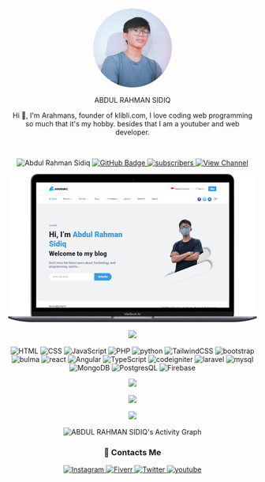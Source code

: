 
<br/>
    <p align="center">
        <img src="./arahmans.jpeg" alt="arahmans" height="160" style="border-radius: 50%;">
    </p>
    <p align="center"><font color="#0095b6"></font>ABDUL RAHMAN SIDIQ</font></p>
    <p align="center">
        Hi 👋, I'm Arahmans, founder of klibli.com, I love coding web programming so much that it's my hobby. besides that I am a youtuber and web developer.
    </p>
    <br/>
    <p align="center">
        <img src="https://komarev.com/ghpvc/?username=arahmanexcota&label=Profile%20views&color=0e75b6&style=flat" alt="Abdul Rahman Sidiq" />
        <a href="https://github.com/arahmanexcota?tab=followers">
          <img src="https://img.shields.io/github/followers/arahmanexcota?style=social" alt="GitHub Badge">
          <img src="https://img.shields.io/youtube/channel/subscribers/UCpb6AV09eSZFbvvN_arcVRg?style=social" alt="subscribers">
          <img src="https://img.shields.io/youtube/channel/views/UCpb6AV09eSZFbvvN_arcVRg?style=social" alt="View Channel">
        </a>
    </p>

<p align="center">
    <img src="./mywebsite.png" alt="my website" height="300">
</p>

<p align="center"><img height="190em" src="https://github-readme-stats-eight-theta.vercel.app/api/top-langs/?username=arahmanexcota&layout=compact&langs_count=8&theme=react"/></p>

<p align="center">
        
<img src="https://img.shields.io/badge/-html-gray?style=for-the-badge&logo=html5" alt="HTML"/>

<img src="https://img.shields.io/badge/-css-gray?style=for-the-badge&logo=css3" alt="CSS"/>

<img src="https://img.shields.io/badge/-JavaScript-gray?style=for-the-badge&logo=javascript" alt="JavaScript"/>

<img src="https://img.shields.io/badge/-php-gray?style=for-the-badge&logo=php" alt="PHP"/>

<img src="https://img.shields.io/badge/-python-gray?style=for-the-badge&logo=python" alt="python"/>

<img src="https://img.shields.io/badge/-TailwindCSS-gray?style=for-the-badge&logo=tailwindcss" alt="TailwindCSS"/>

<img src="https://img.shields.io/badge/-bootstrap-gray?style=for-the-badge&logo=bootstrap" alt="bootstrap"/>

<img src="https://img.shields.io/badge/-bulma-gray?style=for-the-badge&logo=bulma" alt="bulma"/>

<img src="https://img.shields.io/badge/-react-gray?style=for-the-badge&logo=react" alt="react"/>

<img src="https://img.shields.io/badge/-Angular-gray?style=for-the-badge&logo=Angular" alt="Angular"/>
        
<img src="https://img.shields.io/badge/-TypeScript-gray?style=for-the-badge&logo=typescript" alt="TypeScript"/>

<img src="https://img.shields.io/badge/-codeigniter-gray?style=for-the-badge&logo=codeigniter" alt="codeigniter"/>

<img src="https://img.shields.io/badge/-laravel-gray?style=for-the-badge&logo=laravel" alt="laravel"/>

<img src="https://img.shields.io/badge/-mysql-gray?style=for-the-badge&logo=mysql" alt="mysql"/>

<img src="https://img.shields.io/badge/-MongoDB-gray?style=for-the-badge&logo=mongodb" alt="MongoDB"/>

<img src="https://img.shields.io/badge/-PostgresQL-gray?style=for-the-badge&logo=postgresql" alt="PostgresQL"/>
        
<img src="https://img.shields.io/badge/-Firebase-gray?style=for-the-badge&logo=firebase" alt="Firebase"/>
</p>

<a href="https://rifqirosyidi.github.io">
    <p align="center">
        <img src="https://github-profile-trophy.vercel.app/?username=arahmanexcota&column=7&theme=onedark"/>
    </p>
</a>

<p align="center"><img height="180em" src="https://github-readme-stats.vercel.app/api?username=arahmanexcota&show_icons=true&theme=react&include_all_commits=true&count_private=true"/></p>
<p align="center"><img height="190em" src="https://github-readme-streak-stats.herokuapp.com/?user=arahmanexcota&theme=react"></p>
<p align="center"><img alt="ABDUL RAHMAN SIDIQ's Activity Graph" src="https://activity-graph.herokuapp.com/graph?username=arahmanexcota&bg_color=0D1117&color=5BCDEC&line=5BCDEC&point=FFFFFF&hide_border=true" /></p>
    
### <p align="center">📱 Contacts Me</p>
<p align="center">
    <a href="https://www.instagram.com/arahmans_/" target="_blank">
        <img src="https://img.shields.io/badge/instagram-arahmans_-blueviolet?style=for-the-badge&logo=instagram" alt="Instagram"/>
    </a>
    <a href="https://www.fiverr.com/arahmans" target="_blank">
        <img src="https://img.shields.io/badge/fiverr-arahmans-success?style=for-the-badge&logo=fiverr" alt="Fiverr"/>
    </a>
    <a href="https://twitter.com/ARAHMANS_" target="_blank">
        <img src="https://img.shields.io/badge/Twitter-ARAHMANS_-lightblue?style=for-the-badge&logo=twitter" alt="Twitter"/>
    </a>
    <a href="https://youtube.com/channel/UCpb6AV09eSZFbvvN_arcVRg" target="_blank">
        <img src="https://img.shields.io/badge/youtube-Abdul Rahman Sidiq-lightblue?style=for-the-badge&logo=youtube" alt="youtube"/>
    </a>
</p>

